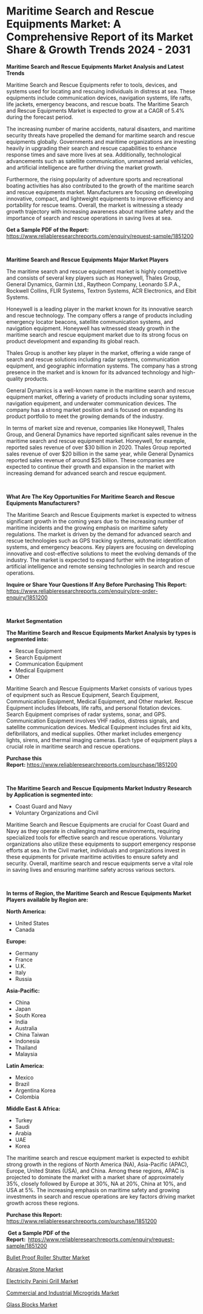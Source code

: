 <p><h1>Maritime Search and Rescue Equipments Market: A Comprehensive Report of its Market Share & Growth Trends 2024 - 2031</h1></p><p><strong>Maritime Search and Rescue Equipments Market Analysis and Latest Trends</strong></p>
<p><p>Maritime Search and Rescue Equipments refer to tools, devices, and systems used for locating and rescuing individuals in distress at sea. These equipments include communication devices, navigation systems, life rafts, life jackets, emergency beacons, and rescue boats. The Maritime Search and Rescue Equipments Market is expected to grow at a CAGR of 5.4% during the forecast period.</p><p>The increasing number of marine accidents, natural disasters, and maritime security threats have propelled the demand for maritime search and rescue equipments globally. Governments and maritime organizations are investing heavily in upgrading their search and rescue capabilities to enhance response times and save more lives at sea. Additionally, technological advancements such as satellite communication, unmanned aerial vehicles, and artificial intelligence are further driving the market growth.</p><p>Furthermore, the rising popularity of adventure sports and recreational boating activities has also contributed to the growth of the maritime search and rescue equipments market. Manufacturers are focusing on developing innovative, compact, and lightweight equipments to improve efficiency and portability for rescue teams. Overall, the market is witnessing a steady growth trajectory with increasing awareness about maritime safety and the importance of search and rescue operations in saving lives at sea.</p></p>
<p><strong>Get a Sample PDF of the Report:&nbsp;</strong> <a href="https://www.reliableresearchreports.com/enquiry/request-sample/1851200">https://www.reliableresearchreports.com/enquiry/request-sample/1851200</a></p>
<p>&nbsp;</p>
<p><strong>Maritime Search and Rescue Equipments Major Market Players</strong></p>
<p><p>The maritime search and rescue equipment market is highly competitive and consists of several key players such as Honeywell, Thales Group, General Dynamics, Garmin Ltd., Raytheon Company, Leonardo S.P.A., Rockwell Collins, FLIR Systems, Textron Systems, ACR Electronics, and Elbit Systems.</p><p>Honeywell is a leading player in the market known for its innovative search and rescue technology. The company offers a range of products including emergency locator beacons, satellite communication systems, and navigation equipment. Honeywell has witnessed steady growth in the maritime search and rescue equipment market due to its strong focus on product development and expanding its global reach.</p><p>Thales Group is another key player in the market, offering a wide range of search and rescue solutions including radar systems, communication equipment, and geographic information systems. The company has a strong presence in the market and is known for its advanced technology and high-quality products.</p><p>General Dynamics is a well-known name in the maritime search and rescue equipment market, offering a variety of products including sonar systems, navigation equipment, and underwater communication devices. The company has a strong market position and is focused on expanding its product portfolio to meet the growing demands of the industry.</p><p>In terms of market size and revenue, companies like Honeywell, Thales Group, and General Dynamics have reported significant sales revenue in the maritime search and rescue equipment market. Honeywell, for example, reported sales revenue of over $30 billion in 2020. Thales Group reported sales revenue of over $20 billion in the same year, while General Dynamics reported sales revenue of around $25 billion. These companies are expected to continue their growth and expansion in the market with increasing demand for advanced search and rescue equipment.</p></p>
<p>&nbsp;</p>
<p><strong>What Are The Key Opportunities For Maritime Search and Rescue Equipments Manufacturers?</strong></p>
<p><p>The Maritime Search and Rescue Equipments market is expected to witness significant growth in the coming years due to the increasing number of maritime incidents and the growing emphasis on maritime safety regulations. The market is driven by the demand for advanced search and rescue technologies such as GPS tracking systems, automatic identification systems, and emergency beacons. Key players are focusing on developing innovative and cost-effective solutions to meet the evolving demands of the industry. The market is expected to expand further with the integration of artificial intelligence and remote sensing technologies in search and rescue operations.</p></p>
<p><strong>Inquire or Share Your Questions If Any Before Purchasing This Report:</strong> <a href="https://www.reliableresearchreports.com/enquiry/pre-order-enquiry/1851200">https://www.reliableresearchreports.com/enquiry/pre-order-enquiry/1851200</a></p>
<p>&nbsp;</p>
<p><strong>Market Segmentation</strong></p>
<p><strong>The Maritime Search and Rescue Equipments Market Analysis by types is segmented into:</strong></p>
<p><ul><li>Rescue Equipment</li><li>Search Equipment</li><li>Communication Equipment</li><li>Medical Equipment</li><li>Other</li></ul></p>
<p><p>Maritime Search and Rescue Equipments Market consists of various types of equipment such as Rescue Equipment, Search Equipment, Communication Equipment, Medical Equipment, and Other market. Rescue Equipment includes lifeboats, life rafts, and personal flotation devices. Search Equipment comprises of radar systems, sonar, and GPS. Communication Equipment involves VHF radios, distress signals, and satellite communication devices. Medical Equipment includes first aid kits, defibrillators, and medical supplies. Other market includes emergency lights, sirens, and thermal imaging cameras. Each type of equipment plays a crucial role in maritime search and rescue operations.</p></p>
<p><strong>Purchase this Report:&nbsp;</strong><a href="https://www.reliableresearchreports.com/purchase/1851200">https://www.reliableresearchreports.com/purchase/1851200</a></p>
<p>&nbsp;</p>
<p><strong>The Maritime Search and Rescue Equipments Market Industry Research by Application is segmented into:</strong></p>
<p><ul><li>Coast Guard and Navy</li><li>Voluntary Organizations and Civil</li></ul></p>
<p><p>Maritime Search and Rescue Equipments are crucial for Coast Guard and Navy as they operate in challenging maritime environments, requiring specialized tools for effective search and rescue operations. Voluntary organizations also utilize these equipments to support emergency response efforts at sea. In the Civil market, individuals and organizations invest in these equipments for private maritime activities to ensure safety and security. Overall, maritime search and rescue equipments serve a vital role in saving lives and ensuring maritime safety across various sectors.</p></p>
<p>&nbsp;</p>
<p><strong>In terms of Region, the Maritime Search and Rescue Equipments Market Players available by Region are:</strong></p>
<p>
    <p> <strong> North America: </strong>
        <ul>
            <li>United States</li>
            <li>Canada</li>
        </ul>
        </p> 
    <p> <strong> Europe: </strong>
        <ul>
            <li>Germany</li>
            <li>France</li>
            <li>U.K.</li>
            <li>Italy</li>
            <li>Russia</li>
        </ul>
        </p> 
    <p> <strong> Asia-Pacific: </strong>
        <ul>
            <li>China</li>
            <li>Japan</li>
            <li>South Korea</li>
            <li>India</li>
            <li>Australia</li>
            <li>China Taiwan</li>
            <li>Indonesia</li>
            <li>Thailand</li>
            <li>Malaysia</li>
        </ul>
        </p> 
    <p> <strong> Latin America: </strong>
        <ul>
            <li>Mexico</li>
            <li>Brazil</li>
            <li>Argentina Korea</li>
            <li>Colombia</li>
        </ul>
        </p> 
    <p> <strong> Middle East & Africa: </strong>
        <ul>
            <li>Turkey</li>
            <li>Saudi</li>
            <li>Arabia</li>
            <li>UAE</li>
            <li>Korea</li>
        </ul>
    </p>
    </p>
<p><p>The maritime search and rescue equipment market is expected to exhibit strong growth in the regions of North America (NA), Asia-Pacific (APAC), Europe, United States (USA), and China. Among these regions, APAC is projected to dominate the market with a market share of approximately 35%, closely followed by Europe at 30%, NA at 20%, China at 10%, and USA at 5%. The increasing emphasis on maritime safety and growing investments in search and rescue operations are key factors driving market growth across these regions.</p></p>
<p><strong>Purchase this Report: </strong><a href="https://www.reliableresearchreports.com/purchase/1851200">https://www.reliableresearchreports.com/purchase/1851200</a></p>
<p>&nbsp;<strong>Get a Sample PDF of the Report:&nbsp;&nbsp;</strong><a href="https://www.reliableresearchreports.com/enquiry/request-sample/1851200">https://www.reliableresearchreports.com/enquiry/request-sample/1851200</a></p>
<p><strong></strong></p>
<p><p><a href="https://issuu.com/reportprime-2/docs/bullet-proof-roller-shutter-market-size-2030.pptx">Bullet Proof Roller Shutter Market</a></p><p><a href="https://github.com/shotows/Market-Research-Report-List-1/blob/main/abrasive-stone-market.md">Abrasive Stone Market</a></p><p><a href="https://github.com/CliffMedina6/Market-Research-Report-List-3/blob/main/electricity-panini-grill-market.md">Electricity Panini Grill Market</a></p><p><a href="https://issuu.com/reportprime-2/docs/commercial-and-industrial-microgrids-market-size-2">Commercial and Industrial Microgrids Market</a></p><p><a href="https://github.com/Sinjinluong3e0awx2m195k76/Market-Research-Report-List-1/blob/main/glass-blocks-market.md">Glass Blocks Market</a></p></p>